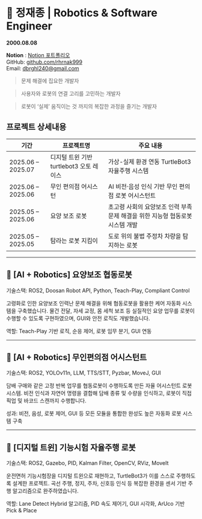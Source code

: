 # 🚀 정재종 | Robotics & Software Engineer

__2000.08.08__

__Notion__ : [Notion 포트폴리오](https://twilight-doom-404.notion.site/238830036acd80e39a89d3e312252451?pvs=74)  
GitHub: [github.com/rhrnak999](https://github.com/rhrnak999)  
Email: dbrghl240@gmail.com
> 문제 해결에 집요한 개발자

> 사용자와 로봇의 연결 고리를 고민하는 개발자

> 로봇이 ‘실제’ 움직이는 것 까지의 복잡한 과정을 즐기는 개발자

## 프로젝트 상세내용
| 기간 | 프로젝트명 | 주요 내용 |
|------|------------|------------|
| 2025.06 – 2025.07 | 디지털 트윈 기반 turtlebot3 오토 레이스 | 가상-실제 환경 연동 TurtleBot3 자율주행 시스템 |
| 2025.06 – 2025.06 | 무인 편의점 어시스턴 | AI 비전·음성 인식 기반 무인 편의점 로봇 어시스턴트 |
| 2025.05 – 2025.06 | 요양 보조 로봇 | 초고령 사회의 요양보조 인력 부족 문제 해결을 위한 지능형 협동로봇 시스템 개발 |
| 2025.05 – 2025.05 | 탐라는 로봇 지킴이 | 도로 위의 불법 주정차 차량을 탐지하는 로봇 |
---
📍 [AI + Robotics] 요양보조 협동로봇
---
기술스택: ROS2, Doosan Robot API, Python, Teach-Play, Compliant Control

고령화로 인한 요양보조 인력난 문제 해결을 위해 협동로봇을 활용한 케어 자동화 시스템을 구축했습니다.
물건 전달, 자세 교정, 몸 세척 보조 등 실질적인 요양 업무를 로봇이 수행할 수 있도록 구현하였으며, GUI와 안전 로직도 개발했습니다.

역할: Teach-Play 기반 로직, 순응 제어, 로봇 임무 분기, GUI 연동

---
📍 [AI + Robotics] 무인편의점 어시스턴트
---
기술스택: ROS2, YOLOv11n, LLM, TTS/STT, Pyzbar, MoveJ, GUI

담배 구매와 같은 고정 반복 업무를 협동로봇이 수행하도록 만든 자율 어시스턴트 로봇 시스템.
비전 인식과 자연어 명령을 결합해 담배 종류 및 수량을 인식하고, 로봇이 직접 픽업 및 바코드 스캔까지 수행합니다.

성과: 비전, 음성, 로봇 제어, GUI 등 모든 모듈을 통합한 완성도 높은 자동화 로봇 시스템 구축

---
📍 [디지털 트윈] 기능시험 자율주행 로봇
---
기술스택: ROS2, Gazebo, PID, Kalman Filter, OpenCV, RViz, MoveIt

운전면허 기능시험장을 디지털 트윈으로 재현하고, TurtleBot3가 이를 스스로 주행하도록 설계한 프로젝트.
곡선 주행, 정지, 주차, 신호등 인식 등 복잡한 환경을 센서 기반 주행 알고리즘으로 완주하였습니다.

역할: Lane Detect Hybrid 알고리즘, PID 속도 제어기, GUI 시각화, ArUco 기반 Pick & Place

